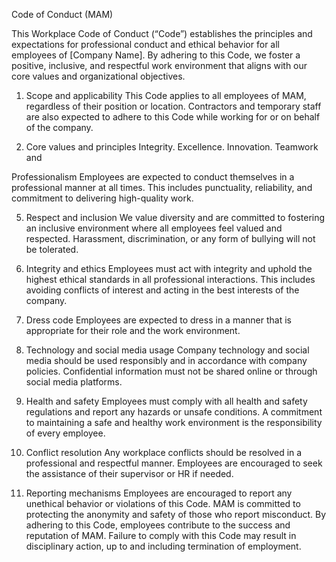 Code of Conduct (MAM)

This Workplace Code of Conduct (“Code”) establishes the principles and expectations for professional conduct and ethical behavior for all employees of [Company Name]. By adhering to this Code, we foster a positive, inclusive, and respectful work environment that aligns with our core values and organizational objectives.

1. Scope and applicability
This Code applies to all employees of MAM, regardless of their position or location.
Contractors and temporary staff are also expected to adhere to this Code while working for or on behalf of the company.

2. Core values and principles 
Integrity.
Excellence.
Innovation.
Teamwork and

Professionalism
Employees are expected to conduct themselves in a professional manner at all times. This includes punctuality, reliability, and commitment to delivering high-quality work.

5. Respect and inclusion
We value diversity and are committed to fostering an inclusive environment where all employees feel valued and respected.
Harassment, discrimination, or any form of bullying will not be tolerated.

6. Integrity and ethics
Employees must act with integrity and uphold the highest ethical standards in all professional interactions.
This includes avoiding conflicts of interest and acting in the best interests of the company.


7. Dress code
Employees are expected to dress in a manner that is appropriate for their role and the work environment.

8. Technology and social media usage
Company technology and social media should be used responsibly and in accordance with company policies.
Confidential information must not be shared online or through social media platforms.

9. Health and safety
Employees must comply with all health and safety regulations and report any hazards or unsafe conditions.
A commitment to maintaining a safe and healthy work environment is the responsibility of every employee.

10. Conflict resolution
Any workplace conflicts should be resolved in a professional and respectful manner.
Employees are encouraged to seek the assistance of their supervisor or HR if needed.

11. Reporting mechanisms
Employees are encouraged to report any unethical behavior or violations of this Code. 
MAM is committed to protecting the anonymity and safety of those who report misconduct.
By adhering to this Code, employees contribute to the success and reputation of MAM. Failure to comply with this Code may result in disciplinary action, up to and including termination of employment.
